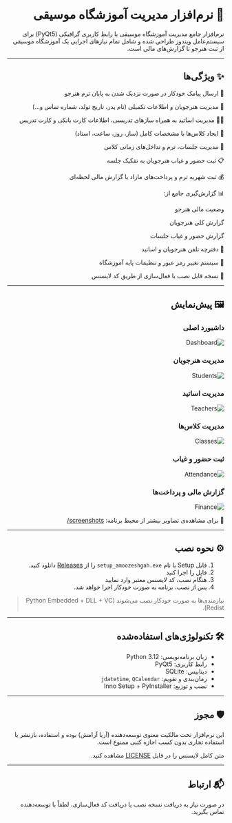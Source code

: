 <div dir="rtl" align="right">

# 🎵 نرم‌افزار مدیریت آموزشگاه موسیقی

نرم‌افزار جامع مدیریت آموزشگاه موسیقی با رابط کاربری گرافیکی (PyQt5) برای سیستم‌عامل ویندوز طراحی شده و شامل تمام نیازهای اجرایی یک آموزشگاه موسیقی از ثبت هنرجو تا گزارش‌های مالی است.

---

## ✨ ویژگی‌ها

📩 ارسال پیامک خودکار در صورت نزدیک شدن به پایان ترم هنرجو

👤 مدیریت هنرجویان و اطلاعات تکمیلی (نام پدر، تاریخ تولد، شماره تماس و...)

👨‍🏫 مدیریت اساتید به همراه سازهای تدریسی، اطلاعات کارت بانکی و کارت تدریس

🏫 ایجاد کلاس‌ها با مشخصات کامل (ساز، روز، ساعت، استاد)

📅 مدیریت جلسات، ترم و تداخل‌های زمانی کلاس

📋 ثبت حضور و غیاب هنرجویان به تفکیک جلسه

💰 ثبت شهریه ترم و پرداخت‌های مازاد با گزارش مالی لحظه‌ای

📊 گزارش‌گیری جامع از:

وضعیت مالی هنرجو

گزارش کلی هنرجویان

گزارش حضور و غیاب جلسات

📱 دفترچه تلفن هنرجویان و اساتید

🔑 سیستم تغییر رمز عبور و تنظیمات پایه آموزشگاه

🧩 نسخه قابل نصب با فعال‌سازی از طریق کد لایسنس



---

## 🖼️ پیش‌نمایش

### داشبورد اصلی

![Dashboard](images/dashboard_preview.png)

### مدیریت هنرجویان

![Students](images/std_manager_preview.png)

### مدیریت اساتید

![Teachers](images/tea_manager_preview.png)

### مدیریت کلاس‌ها

![Classes](images/class_preview.png)

### ثبت حضور و غیاب

![Attendance](images/attendance_preview.png)

### گزارش مالی و پرداخت‌ها

![Finance](images/finance_preview.png)

📸 برای مشاهده‌ی تصاویر بیشتر از محیط برنامه: [screenshots/](screenshots/)

---

## ⚙️ نحوه نصب

1. فایل Setup با نام `setup_amoozeshgah.exe` را از [Releases](https://github.com/ariatest/AmoozeshgahApp-repo/releases/tag/v1.0.1) دانلود کنید.
2. فایل را اجرا کنید
3. هنگام نصب، کد لایسنس معتبر وارد نمایید
4. پس از نصب، برنامه به صورت خودکار اجرا خواهد شد.

> نیازمندی‌ها به صورت خودکار نصب می‌شوند (Python Embedded + DLL + VC Redist).


---

## 🛠️ تکنولوژی‌های استفاده‌شده

* زبان برنامه‌نویسی: Python 3.12
* رابط کاربری: PyQt5
* دیتابیس: SQLite
* زمان‌بندی و تقویم: `jdatetime`, `QCalendar`
* نصب و توزیع: Inno Setup + PyInstaller

---

## 🛡 مجوز

این نرم‌افزار تحت مالکیت معنوی توسعه‌دهنده (آریا آرامش) بوده و استفاده، بازنشر یا استفاده تجاری بدون کسب اجازه کتبی ممنوع است.

متن کامل لایسنس را در فایل [LICENSE](LICENSE) مشاهده کنید.

---

## 📬 ارتباط

در صورت نیاز به دریافت نسخه نصب یا دریافت کد فعال‌سازی، لطفاً با توسعه‌دهنده تماس بگیرید.

</div>
